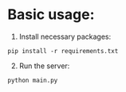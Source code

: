# Basic usage:

1. Install necessary packages:

```shell
pip install -r requirements.txt
```

2. Run the server:

```shell
python main.py
```
